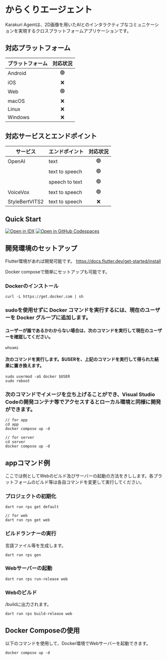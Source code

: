 # からくりエージェント

Karakuri Agentは、2D画像を用いたAIとのインタラクティブなコミュニケーションを実現するクロスプラットフォームアプリケーションです。

## 対応プラットフォーム

| プラットフォーム | 対応状況 |
|----------------|:--------:|
| Android        |    🟢    |
| iOS            |    ❌    |
| Web            |    🟢    |
| macOS          |    ❌    |
| Linux          |    ❌    |
| Windows        |    ❌    |

## 対応サービスとエンドポイント

| サービス        | エンドポイント | 対応状況 |
|----------------|----------------|:--------:|
| OpenAI         | text           |    🟢    |
|                | text to speech |    🟢    |
|                | speech to text |    🟢    |
| VoiceVox       | text to speech |    🟢    |
| StyleBertVITS2 | text to speech |    ❌    |

## Quick Start
[![Open in IDX](https://cdn.idx.dev/btn/open_purple_32.svg)](https://idx.google.com/import?url=https://github.com/0235-jp/karakuri_agent)
[![Open in GitHub Codespaces](https://github.com/codespaces/badge.svg)](https://codespaces.new/0235-jp/karakuri_agent)

## 開発環境のセットアップ
Flutter環境があれば開発可能です。
https://docs.flutter.dev/get-started/install

Docker composeで簡単にセットアップも可能です。

### Dockerのインストール
```
curl -L https://get.docker.com | sh
```

### sudoを使用せずに Docker コマンドを実行するには、現在のユーザーを Docker グループに追加します。

#### ユーザーが誰であるかわからない場合は、次のコマンドを実行して現在のユーザーを確認してください。
```
whoami
```

#### 次のコマンドを実行します。$USERを、上記のコマンドを実行して得られた結果に置き換えます。
```
sudo usermod -aG docker $USER
sudo reboot
```

### 次のコマンドでイメージを立ち上げることができ、Visual Studio Codeの開発コンテナ等でアクセスするとローカル環境と同様に開発ができます。
```
// for app
cd app
docker compose up -d

// for server
cd server 
docker compose up -d
```
## appコマンド例
ここでは例としてWebのビルド及びサーバーの起動の方法をきしします。各プラットフォームのビルド等は各自コマンドを変更して実行してください。

### プロジェクトの初期化
```
dart run rps get default

// for web
dart run rps get web
```

### ビルドランナーの実行
言語ファイル等を生成します。
```
dart run rps gen
```

### Webサーバーの起動
```
dart run rps run-release web
```

### Webのビルド
/buildに出力されます。
```
dart run rps build-release web
```

## Docker Composeの使用
以下のコマンドを使用して、Docker環境でWebサーバーを起動できます。
```
docker compose up -d
```
